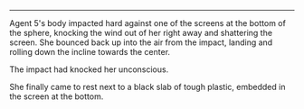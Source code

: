 ***

Agent 5's body impacted hard against one of the screens at the bottom of the sphere, knocking the wind out of her right away and shattering the screen. She bounced back up into the air from the impact, landing and rolling down the incline towards the center.

The impact had knocked her unconscious.

She finally came to rest next to a black slab of tough plastic, embedded in the screen at the bottom.